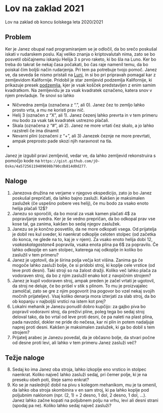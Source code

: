 # Lov na zaklad 2021
Lov na zaklad ob koncu šolskega leta 2020/2021

## Problem
Ker je Janez obupal nad programiranjem se je odločil, da bo srečo poskušal iskati v rudarskem poslu. Kaj veliko znanja o kriptovalutah nima, zato se bo posvetil običajnemu iskanju Helija 3 s prvo raketo, ki bo šla na Luno. Ker bo treba do takrat še nekaj časa počakati, bo čas raje namenil temu, da bo poiskal čim boljši način rudarjenja. Pri tem pa potrebuje tvojo pomoč. Janez ve, da seveda še nismo pristali na [Luni](https://youtu.be/AwARY7Kk8ek?t=69), in si bo pri pripravah pomagal kar z zemljevidom Kalifornije. Pridobil je star zemljevid podzemlja Kalifornije, ki prikazuje presek [podzemlja](https://en.wikipedia.org/wiki/Soil_horizon#/media/File:Horizons.gif), kjer je vsak košček predstavljen z enim samim kvadratkom. Na zemljevidu je za vsak kvadratek označeno, katera snov v njem prevladuje. Te snovi so lahko

- Ničvredna zemlja (označena z “.”, ali 0). Janez čez to zemljo lahko prosto vrta, a mu ne koristi prav nič.
- Helij 3 (označen z “X”, ali 1). Janez čezenj lahko prevrta in v tem primeru mu bodo za vsak tak kvadratek ustrezno plačali.
- Skala (označena z “#”, ali 2). Janez ne more vrtati čez skalo, a jo lahko razstreli če ima dinamit
- Nevarni plini (označeni z “+”, ali 3) Janezek čeznje ne more prevrtati, ampak preprosto pade skozi njih naravnost na tla.
- 
Janez je izgubil pravi zemljevid, vedar ve, da lahko zemljevid rekonstruira s pomočjo kode na `https://gist.github.com/jO-Osko/4a57256119409698b790cdb814d0d277`.
## Naloge
1. Janezova družina ne verjame v njegovo ekspedicijo, zato jo bo Janez poskušal prepričati, da lahko bajno zasluži. Kakšen je maksimalen zaslužek (če uspešno pobere ves helij), če mu bodo za vsako enoto helija plačali 12$?
2. Janezu so sporočili, da bo moral za vsak kamen plačati 4$ za popravljanje svedra. Ker je še vedno prepričan, da bo odkopal prav vse kose tal, ga zanima, kakšen bo sedaj njegov zaslužek.
3. Janezu se je končno posvetilo, da ne more odkopati vsega. Od prijatelja je dobil res kul sveder, ki naenkrat odkoplje celoten stolpec (od začetka do konca, ne glede na to, kaj je v njem). Za vsako enoto helija dobi 12$, vsaka skala ga stane 4$ popravila, vsaka enota plina pa 6$ za popravilo. Če lahko odkoplje en sam stolpec, katerega naj odkoplje in koliko bo zaslužil v tem primeru?
4. Janez je ugotovil, da je širina polja večja kot višina. Zanima ga če mogoče lahko zasluži bolje, če si pridobi stroj, ki koplje cele vrstice (od leve proti desni). Taki stroji so na žalost dražji. Koliko več lahko plača za vodoraven stroj, da bo z njim zaslužil enako kot z navpičnim strojem?
5. Janez je kupil vodoraven stroj, ampak preden je začel vrtati je ugotovil, da stroj ne deluje, če bo prišel v stik s plinom. To mu je proizvajalec zamolčal, zato se gre z njim pogovorit (na pogovor bo vzel nekaj svojih močnih prijateljev). Vsaj koliko denarja mora izterjati za slab stroj, da bo ob kopanju v najboljši vrstici na istem kot prej?
6. Lokalni mehanik je Janezu ponudil dobro kupčijo: za gajbo piva bo popravil vodoravni stroj, da preživi pline, poleg tega bo sedaj stroj deloval tako, da bo vrtal od leve proti desni, če pa naleti na plast plina, pada navzdol, dokler ne pride do nečesa, kar ni plin in potem nadaljuje naprej proti desni. Kakšen je maksimalen zaslužek, ki ga bo dobil s tem strojem?
7. Prijatelj arabec je Janezu povedal, da je občasno bolje, da stvari počne od desne proti levi, ali lahko v tem primeru Janez zasluži več?
 
## Težje naloge
8. Sedaj ko ima Janez oba stroja, lahko izkoplje eno vrstico in stolpec naenkrat. Koliko največ lahko zasluži sedaj, pri čemer polje, ki je na preseku obeh poti, šteje samo enkrat?
9. Ko se je naslednjič dobil na pivu s kolegom mehanikom, mu je ta omenil, da lahko oba stroja skombinira v en sam stroj, ki pa lahko koplje pod poljubnim naklonom (npr. (2, 1) = 2 desno, 1 dol, 2 desno, 1 dol, ...). Janez lahko začne kopati na poljubnem polju na vrhu, levi ali desni strani (spodaj pa ne). Koliko lahko sedaj največ zasluži?

